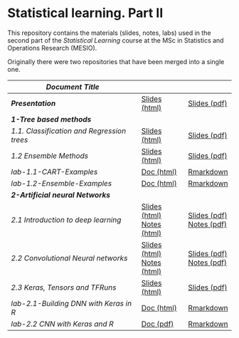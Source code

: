 # Statistical learning. Part II

This repository contains the materials (slides, notes, labs) used in the second part of the *Statistical Learning* course at the MSc in Statistics and Operations Research (MESIO).

Originally there were two repositories that have been merged into a single one.

| *Document Title*                           |                                                                                                                                                                                                                                                                                                                                                                              |                                                                                                                                                                                                                                                                                                                                                                           |
|------------------------|------------------------|------------------------|
| ***Presentation***                         | [Slides (html)](file:./Statistical%20learning.%20Part%20II.html)                                                                                                                                                                                                                                                                                                             | [Slides (pdf)](file:./Statistical%20Learning.%20Part%20II.pdf)                                                                                                                                                                                                                                                                                                            |
| ***1-Tree based methods***                 |                                                                                                                                                                                                                                                                                                                                                                              |                                                                                                                                                                                                                                                                                                                                                                           |
| *1.1. Classification and Regression trees* | [Slides (html)](file:///C:/Users/Usuario/Nuevo%20Equipo%20VHIR10%20Dropbox/Alex%20al%20VHIR/Classes/StatisticalLearning/introstatlearning/1.1-Intro2Trees.html)                                                                                                                                                                                                              | [Slides (pdf)](file:///C:/Users/Usuario/Nuevo%20Equipo%20VHIR10%20Dropbox/Alex%20al%20VHIR/Classes/StatisticalLearning/introstatlearning/1.1-Intro2Trees.pdf)                                                                                                                                                                                                             |
| *1.2 Ensemble Methods*                     | [Slides (html)](file:///C:/Users/Usuario/Nuevo%20Equipo%20VHIR10%20Dropbox/Alex%20al%20VHIR/Classes/StatisticalLearning/introstatlearning/1.2-EnsembleMethods.html)                                                                                                                                                                                                          | [Slides (pdf)](file:///C:/Users/Usuario/Nuevo%20Equipo%20VHIR10%20Dropbox/Alex%20al%20VHIR/Classes/StatisticalLearning/introstatlearning/1.2-EnsembleMethods.pdf)                                                                                                                                                                                                         |
| *lab-1.1-CART-Examples*                    | [Doc (html)](file:///C:/Users/Usuario/Nuevo%20Equipo%20VHIR10%20Dropbox/Alex%20al%20VHIR/Classes/StatisticalLearning/introstatlearning/labs/CART-Examples.html)                                                                                                                                                                                                              | [Rmarkdown](file:///C:/Users/Usuario/Nuevo%20Equipo%20VHIR10%20Dropbox/Alex%20al%20VHIR/Classes/StatisticalLearning/introstatlearning/labs/CART-Examples.qmd)                                                                                                                                                                                                             |
| *lab-1.2-Ensemble-Examples*                | [Doc (html)](file:///C:/Users/Usuario/Nuevo%20Equipo%20VHIR10%20Dropbox/Alex%20al%20VHIR/Classes/StatisticalLearning/introstatlearning/labs/Ensemble-Examples.html)                                                                                                                                                                                                          | [Rmarkdown](file:///C:/Users/Usuario/Nuevo%20Equipo%20VHIR10%20Dropbox/Alex%20al%20VHIR/Classes/StatisticalLearning/introstatlearning/labs/Ensemble-Examples.qmd)                                                                                                                                                                                                         |
| ***2-Artificial neural Networks***         |                                                                                                                                                                                                                                                                                                                                                                              |                                                                                                                                                                                                                                                                                                                                                                           |
| *2.1 Introduction to deep learning*        | [Slides (html)](file:///C:/Users/Usuario/Nuevo%20Equipo%20VHIR10%20Dropbox/Alex%20al%20VHIR/Classes/StatisticalLearning/introstatlearning/2.1-Introduction_to_Deep_Learning-Slides.html)<br>[Notes (html)](file:///C:/Users/Usuario/Nuevo%20Equipo%20VHIR10%20Dropbox/Alex%20al%20VHIR/Classes/StatisticalLearning/introstatlearning/2.1-Introduction_to_Deep_Learning.html) | [Slides (pdf)](file:///C:/Users/Usuario/Nuevo%20Equipo%20VHIR10%20Dropbox/Alex%20al%20VHIR/Classes/StatisticalLearning/introstatlearning/2.1-Introduction_to_Deep_Learning-Slides.pdf) <br>[Notes (pdf)](file:///C:/Users/Usuario/Nuevo%20Equipo%20VHIR10%20Dropbox/Alex%20al%20VHIR/Classes/StatisticalLearning/introstatlearning/2.1-Introduction_to_Deep_Learning.pdf) |
| *2.2 Convolutional Neural networks*        | [Slides (html)](file:///C:/Users/Usuario/Nuevo%20Equipo%20VHIR10%20Dropbox/Alex%20al%20VHIR/Classes/StatisticalLearning/introstatlearning/2.2-ConvolutionalNN-Slides.html) <br>[Notes (html)](file:///C:/Users/Usuario/Nuevo%20Equipo%20VHIR10%20Dropbox/Alex%20al%20VHIR/Classes/StatisticalLearning/introstatlearning/2.2-ConvolutionalNN.html)                            | [Slides (pdf)](file:///C:/Users/Usuario/Nuevo%20Equipo%20VHIR10%20Dropbox/Alex%20al%20VHIR/Classes/StatisticalLearning/introstatlearning/2.2-ConvolutionalNN-Slides.pdf) <br>[Notes (pdf)](file:///C:/Users/Usuario/Nuevo%20Equipo%20VHIR10%20Dropbox/Alex%20al%20VHIR/Classes/StatisticalLearning/introstatlearning/2.2-ConvolutionalNN.pdf)                             |
| *2.3 Keras, Tensors and TFRuns*            | [Slides (html)](file:///C:/Users/Usuario/Nuevo%20Equipo%20VHIR10%20Dropbox/Alex%20al%20VHIR/Classes/StatisticalLearning/introstatlearning/labs/DNNwithKeras_inR.html)                                                                                                                                                                                                        | [Slides (pdf)](file:///C:/Users/Usuario/Nuevo%20Equipo%20VHIR10%20Dropbox/Alex%20al%20VHIR/Classes/StatisticalLearning/introstatlearning/labs/DNNwithKeras_inR.pdf)                                                                                                                                                                                                       |
| *lab-2.1-Building DNN with Keras in R*     | [Doc (html)](file:///C:/Users/Usuario/Nuevo%20Equipo%20VHIR10%20Dropbox/Alex%20al%20VHIR/Classes/StatisticalLearning/introstatlearning/labs/Introduction_to_Keras-Lab.html)                                                                                                                                                                                                  | [Rmarkdown](file:///C:/Users/Usuario/Nuevo%20Equipo%20VHIR10%20Dropbox/Alex%20al%20VHIR/Classes/StatisticalLearning/introstatlearning/labs/Introduction_to_Keras-Lab.qmd)                                                                                                                                                                                                 |
| *lab-2.2 CNN with Keras and R*             | [Doc (pdf)](file:///C:/Users/Usuario/Nuevo%20Equipo%20VHIR10%20Dropbox/Alex%20al%20VHIR/Classes/StatisticalLearning/introstatlearning/labs/CNN_Lab/cnn_cats_and_docs.pdf)                                                                                                                                                                                                    | [Rmarkdown](file:///C:/Users/Usuario/Nuevo%20Equipo%20VHIR10%20Dropbox/Alex%20al%20VHIR/Classes/StatisticalLearning/introstatlearning/labs/CNN_Lab/cnn_cats_and_docs.qmd)                                                                                                                                                                                                 |
